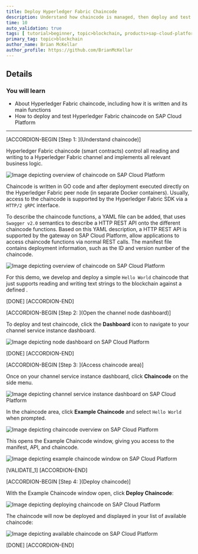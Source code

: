 ```yaml
---
title: Deploy Hyperledger Fabric Chaincode
description: Understand how chaincode is managed, then deploy and test it on SAP Cloud Platform.
time: 10
auto_validation: true
tags: [ tutorial>beginner, topic>blockchain, products>sap-cloud-platform, topic>cloud]
primary_tag: topic>blockchain
author_name: Brian McKellar
author_profile: https://github.com/BrianMcKellar
---
```


## Details
### You will learn
  - About Hyperledger Fabric chaincode, including how it is written and its main functions
  - How to deploy and test Hyperledger Fabric chaincode on SAP Cloud Platform

---

[ACCORDION-BEGIN [Step 1: ](Understand chaincode)]

Hyperledger Fabric chaincode (smart contracts) control all reading and writing to a Hyperledger Fabric channel and implements all relevant business logic.

![Image depicting overview of chaincode on SAP Cloud Platform](01--Chaincode-Overview.png)

Chaincode is written in GO code and after deployment executed directly on the Hyperledger Fabric peer node (in separate Docker containers). Usually, access to the chaincode is supported by the Hyperledger Fabric SDK via a `HTTP/2 gRPC` interface.

To describe the chaincode functions, a YAML file can be added, that uses `Swagger v2.0` semantics to describe a HTTP REST API onto the different chaincode functions. Based on this YAML description, a HTTP REST API is supported by the gateway on SAP Cloud Platform, allow applications to access chaincode functions via normal REST calls. The manifest file contains deployment information, such as the ID and version number of the chaincode.

![Image depicting overview of chaincode on SAP Cloud Platform](02--Chaincode-Introduction.png)

For this demo, we develop and deploy a simple `Hello World` chaincode that just supports reading and writing text strings to the blockchain against a defined .

[DONE]
[ACCORDION-END]

[ACCORDION-BEGIN [Step 2: ](Open the channel node dashboard)]

To deploy and test chaincode, click the **Dashboard** icon to navigate to your channel service instance dashboard.

![Image depicting node dashboard on SAP Cloud Platform](03--Node-Dashboard.png)

[DONE]
[ACCORDION-END]


[ACCORDION-BEGIN [Step 3: ](Access chaincode area)]

Once on your channel service instance dashboard, click **Chaincode** on the side menu.

![Image depicting channel service instance dashboard on SAP Cloud Platform](04--Chaincode-Tab.png)

In the chaincode area, click **Example Chaincode** and select `Hello World` when prompted.

![Image depicting chaincode overview on SAP Cloud Platform](05--Chaincode-Area.png)

This opens the Example Chaincode window, giving you access to the manifest, API, and chaincode.

![Image depicting example chaincode window on SAP Cloud Platform](06--Chaincode-Deployed.png)



[VALIDATE_1]
[ACCORDION-END]

[ACCORDION-BEGIN [Step 4: ](Deploy chaincode)]

With the Example Chaincode window open, click **Deploy Chaincode**:

![Image depicting deploying chaincode on SAP Cloud Platform](07--Chaincode-Tested.png)

The chaincode will now be deployed and displayed in your list of available chaincode:

![Image depicting available chaincode on SAP Cloud Platform](08--Available-Chaincode.png)


[DONE]
[ACCORDION-END]
